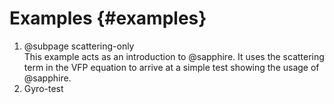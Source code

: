 # Examples {#examples}

 1. @subpage scattering-only  
    This example acts as an introduction to @sapphire. It uses the scattering
    term in the VFP equation to arrive at a simple test showing the usage of
    @sapphire.
 2. Gyro-test
